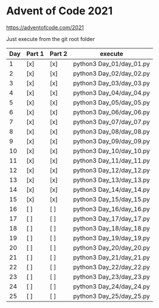 # Advent of Code 2021
https://adventofcode.com/2021

Just execute from the git root folder

| Day | Part 1 | Part 2 | execute                  |
|-----|--------|--------|--------------------------|
|  1  | [x]    | [x]    | python3 Day_01/day_01.py |
|  2  | [x]    | [x]    | python3 Day_02/day_02.py |
|  3  | [x]    | [x]    | python3 Day_03/day_03.py |
|  4  | [x]    | [x]    | python3 Day_04/day_04.py |
|  5  | [x]    | [x]    | python3 Day_05/day_05.py |
|  6  | [x]    | [x]    | python3 Day_06/day_06.py |
|  7  | [x]    | [x]    | python3 Day_07/day_07.py |
|  8  | [x]    | [x]    | python3 Day_08/day_08.py |
|  9  | [x]    | [x]    | python3 Day_09/day_09.py |
| 10  | [x]    | [x]    | python3 Day_10/day_10.py |
| 11  | [x]    | [x]    | python3 Day_11/day_11.py |
| 12  | [x]    | [x]    | python3 Day_12/day_12.py |
| 13  | [x]    | [x]    | python3 Day_13/day_13.py |
| 14  | [x]    | [x]    | python3 Day_14/day_14.py |
| 15  | [x]    | [x]    | python3 Day_15/day_15.py |
| 16  | [ ]    | [ ]    | python3 Day_16/day_16.py |
| 17  | [ ]    | [ ]    | python3 Day_17/day_17.py |
| 18  | [ ]    | [ ]    | python3 Day_18/day_18.py |
| 19  | [ ]    | [ ]    | python3 Day_19/day_19.py |
| 20  | [ ]    | [ ]    | python3 Day_20/day_20.py |
| 21  | [ ]    | [ ]    | python3 Day_21/day_21.py |
| 22  | [ ]    | [ ]    | python3 Day_22/day_22.py |
| 23  | [ ]    | [ ]    | python3 Day_23/day_23.py |
| 24  | [ ]    | [ ]    | python3 Day_24/day_24.py |
| 25  | [ ]    | [ ]    | python3 Day_25/day_25.py |

